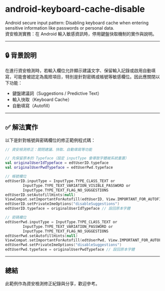 # android-keyboard-cache-disable

Android secure input pattern: Disabling keyboard cache when entering sensitive information like passwords or personal data.  
資安檢測實務：在 Android 輸入敏感資訊時，停用鍵盤快取機制的實作與說明。

---

## 🔒 背景說明

在進行資安檢測時，若輸入欄位允許顯示建議文字、保留輸入記錄或啟用自動填寫，可能會被認定為風險項目，特別是針對密碼或帳號等敏感欄位。因此應關閉以下功能：

- 鍵盤建議詞（Suggestions / Predictive Text）
- 輸入快取（Keyboard Cache）
- 自動填寫（Autofill）

---

## ✅ 解法實作

以下是針對帳號與密碼欄位的修正範例程式碼：

```kotlin
// 資安檢測修正：關閉建議、快取、自動填寫等功能

// 先保留原本的 Typeface（設定 inputType 會導致字體被系統重置）
val originalUserIdTypeface = edtUserID.typeface
val originalUserPwdTypeface = edtUserPwd.typeface

// 帳號欄位
edtUserID.inputType = InputType.TYPE_CLASS_TEXT or
        InputType.TYPE_TEXT_VARIATION_VISIBLE_PASSWORD or
        InputType.TYPE_TEXT_FLAG_NO_SUGGESTIONS
edtUserID.setAutofillHints(null)
ViewCompat.setImportantForAutofill(edtUserID, View.IMPORTANT_FOR_AUTOFILL_NO)
edtUserID.setPrivateImeOptions("disableSuggestions")
edtUserID.typeface = originalUserIdTypeface // 設回原本字體

// 密碼欄位
edtUserPwd.inputType = InputType.TYPE_CLASS_TEXT or
        InputType.TYPE_TEXT_VARIATION_PASSWORD or
        InputType.TYPE_TEXT_FLAG_NO_SUGGESTIONS
edtUserPwd.setAutofillHints(null)
ViewCompat.setImportantForAutofill(edtUserPwd, View.IMPORTANT_FOR_AUTOFILL_NO)
edtUserPwd.setPrivateImeOptions("disableSuggestions")
edtUserPwd.typeface = originalUserPwdTypeface // 設回原本字體
```

---

## 總結

此範例作為資安檢測修正紀錄與分享，歡迎參考。
